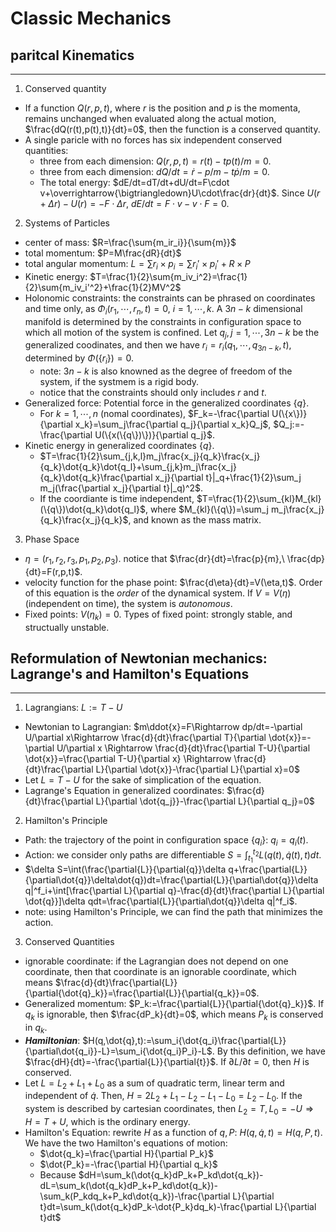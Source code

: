 # Classic Mechanics

## paritcal Kinematics
---------------------
1. Conserved quantity
- If a function $Q(r,p,t)$, where $r$ is the position and $p$ is the momenta, remains unchanged when evaluated along the actual motion, $\frac{dQ(r(t),p(t),t)}{dt}=0$, then the function is a conserved quantity.
- A single paricle with no forces has six independent conserved quantities:
    - three from each dimension: $Q(r,p,t)=r(t)-tp(t)/m=0$.
    - three from each dimension: $dQ/dt=\dot{r}-p/m-t\dot{p}/m=0$.
    - The total energy: $dE/dt=dT/dt+dU/dt=F\cdot v+\overrightarrow{\bigtriangledown}U\cdot\frac{dr}{dt}$. Since $U(r+\Delta r)-U(r)=-F\cdot \Delta r$, $dE/dt=F\cdot v-v\cdot F=0$.
2. Systems of Particles
- center of mass: $R=\frac{\sum{m_ir_i}}{\sum{m}}$
- total momentum: $P=M\frac{dR}{dt}$
- total angular momentum: $L=\sum{r_i\times p_i}=\sum{r_i'\times p_i'}+R\times P$
- Kinetic energy: $T=\frac{1}{2}\sum{m_iv_i^2}=\frac{1}{2}\sum{m_iv_i'^2}+\frac{1}{2}MV^2$
- Holonomic constraints: the constraints can be phrased on coordinates and time only, as $\Phi_i(r_1,\cdots,r_n,t)=0,\ i=1,\cdots,k$. A $3n-k$ dimensional manifold is determined by the constraints in configuration space to which all motion of the system is confined. Let $q_j,j=1,\cdots,3n-k$ be the generalized coodinates, and then we have $r_i=r_i(q_1,\cdots,q_{3n-k},t)$, determined by $\Phi(\{r_i\})=0$.
    - note: $3n-k$ is also knowned as the degree of freedom of the system, if the systmem is a rigid body.
    - notice that the constraints should only includes $r$ and $t$.
- Generalized force: Potential force in the generalized coordinates $\{q\}$.
    - For $k=1,\cdots,n$ (nomal coordinates), $F_k=-\frac{\partial U(\{x\})}{\partial x_k}=\sum_j\frac{\partial q_j}{\partial x_k}Q_j$, $Q_j:=-\frac{\partial U(\{x(\{q\})\})}{\partial q_j}$.
- Kinetic energy in generalized coordinates $\{q\}$.
    - $T=\frac{1}{2}\sum_{j,k,l}m_j\frac{x_j}{q_k}\frac{x_j}{q_k}\dot{q_k}\dot{q_l}+\sum_{j,k}m_j\frac{x_j}{q_k}\dot{q_k}\frac{\partial x_j}{\partial t}|_q+\frac{1}{2}\sum_j m_j(\frac{\partial x_j}{\partial t}|_q)^2$.
    - If the coordiante is time independent, $T=\frac{1}{2}\sum_{kl}M_{kl}(\{q\})\dot{q_k}\dot{q_l}$, where $M_{kl}(\{q\})=\sum_j m_j\frac{x_j}{q_k}\frac{x_j}{q_k}$, and known as the mass matrix.

3. Phase Space
- $\eta=(r_1,r_2,r_3,p_1,p_2,p_3)$. notice that $\frac{dr}{dt}=\frac{p}{m},\ \frac{dp}{dt}=F(r,p,t)$.
- velocity function for the phase point: $\frac{d\eta}{dt}=V(\eta,t)$. Order of this equation is the *order* of the dynamical system. If $V=V(\eta)$ (independent on time), the system is *autonomous*.
- Fixed points: $V(\eta_k)=0$. Types of fixed point: strongly stable, and structually unstable.

## Reformulation of Newtonian mechanics: Lagrange's and Hamilton's Equations
-----------------------
1. Lagrangians: $L := T-U$
- Newtonian to Lagrangian: $m\ddot{x}=F\Rightarrow dp/dt=-\partial U/\partial x\Rightarrow \frac{d}{dt}\frac{\partial T}{\partial \dot{x}}=-\partial U/\partial x \Rightarrow \frac{d}{dt}\frac{\partial T-U}{\partial \dot{x}}=\frac{\partial T-U}{\partial x} \Rightarrow \frac{d}{dt}\frac{\partial L}{\partial \dot{x}}-\frac{\partial L}{\partial x}=0$
- Let $L = T-U$ for the sake of simplication of the equation.
- Lagrange's Equation in generalized coordinates: $\frac{d}{dt}\frac{\partial L}{\partial \dot{q_j}}-\frac{\partial L}{\partial q_j}=0$
2. Hamilton's Principle
- Path: the trajectory of the point in configuration space $\{q_i\}$: $q_i=q_i(t)$.
- Action: we consider only paths are differentiable $S=\int^{t_2}_{t_1}{L(q(t),\dot{q}(t),t)dt}$.
- $\delta S=\int(\frac{\partial{L}}{\partial{q}}\delta q+\frac{\partial{L}}{\partial\dot{q}}\delta\dot{q})dt=\frac{\partial{L}}{\partial\dot{q}}\delta q|^f_i+\int[\frac{\partial L}{\partial q}-\frac{d}{dt}\frac{\partial L}{\partial \dot{q}}]\delta qdt=\frac{\partial{L}}{\partial\dot{q}}\delta q|^f_i$.
- note: using Hamilton's Principle, we can find the path that minimizes the action.
3. Conserved Quantities
- ignorable coordinate: if the Lagrangian does not depend on one coordinate, then that coordinate is an ignorable coordinate, which means $\frac{d}{dt}\frac{\partial{L}}{\partial{\dot{q}_k}}=\frac{\partial{L}}{\partial{q_k}}=0$.
- Generalized momentum: $P_k:=\frac{\partial{L}}{\partial{\dot{q}_k}}$. If $q_k$ is ignorable, then $\frac{dP_k}{dt}=0$, which means $P_k$ is conserved in $q_k$.
- ***Hamiltonian***: $H(q,\dot{q},t):=\sum_i{\dot{q_i}\frac{\partial{L}}{\partial\dot{q_i}}-L}=\sum_i{\dot{q_i}P_i}-L$. By this definition, we have $\frac{dH}{dt}=-\frac{\partial{L}}{\partial{t}}$. If $\partial{L}/\partial{t}=0$, then $H$ is conserved.
- Let $L=L_2+L_1+L_0$ as a sum of quadratic term, linear term and independent of $\dot{q}$. Then, $H=2L_2+L_1-L_2-L_1-L_0=L_2-L_0$. If the system is described by cartesian coordinates, then $L_2=T,L_0=-U\Rightarrow H=T+U$, which is the ordinary energy.
- Hamilton's Equation: rewrite $H$ as a function of $q,P$: $H(q,\dot{q},t)=H(q,P,t)$. We have the two Hamilton's equations of motion:
    - $\dot{q_k}=\frac{\partial H}{\partial P_k}$
    - $\dot{P_k}=-\frac{\partial H}{\partial q_k}$
    - Because $dH=\sum_k(\dot{q_k}dP_k+P_kd\dot{q_k})-dL=\sum_k(\dot{q_k}dP_k+P_kd\dot{q_k})-\sum_k(P_kdq_k+P_kd\dot{q_k})-\frac{\partial L}{\partial t}dt=\sum_k(\dot{q_k}dP_k-\dot{P_k}dq_k)-\frac{\partial L}{\partial t}dt$

